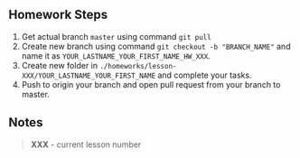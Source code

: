 ## Homework Steps
1. Get actual branch `master` using command `git pull`
2. Create new branch using command `git checkout -b "BRANCH_NAME"` and name it as `YOUR_LASTNAME_YOUR_FIRST_NAME_HW_XXX`.
3. Create new folder in `./homeworks/lesson-XXX/YOUR_LASTNAME_YOUR_FIRST_NAME` and complete your tasks.
3. Push to origin your branch and open pull request from your branch to master.

## Notes

> **XXX** - current lesson number
